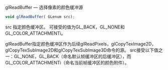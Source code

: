 glReadBuffer — 选择像素的颜色缓冲源

```javascript
void glReadBuffer( GLenum src);
```

src
指定颜色缓冲区。 可接受的值为GL_BACK，GL_NONE和GL_COLOR_ATTACHMENTi。

glReadBuffer指定颜色缓冲区作为后续glReadPixels，glCopyTexImage2D，glCopyTexSubImage2D和glCopyTexSubImage3D命令的源。 src接受以下值之一：GL_NONE，GL_BACK（命名默认帧缓冲区的后缓冲区），而GL_COLOR_ATTACHMENTi（命名当前帧缓冲区的颜色附件）。
